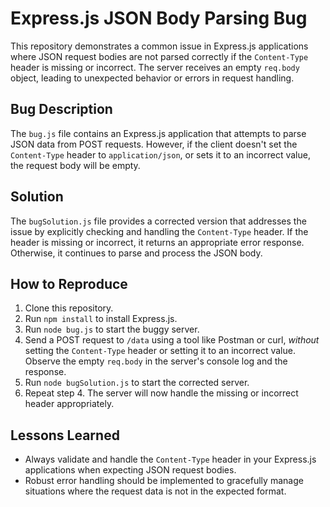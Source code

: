 # Express.js JSON Body Parsing Bug

This repository demonstrates a common issue in Express.js applications where JSON request bodies are not parsed correctly if the `Content-Type` header is missing or incorrect.  The server receives an empty `req.body` object, leading to unexpected behavior or errors in request handling.

## Bug Description

The `bug.js` file contains an Express.js application that attempts to parse JSON data from POST requests. However, if the client doesn't set the `Content-Type` header to `application/json`, or sets it to an incorrect value, the request body will be empty.

## Solution

The `bugSolution.js` file provides a corrected version that addresses the issue by explicitly checking and handling the `Content-Type` header.  If the header is missing or incorrect, it returns an appropriate error response.  Otherwise, it continues to parse and process the JSON body.

## How to Reproduce

1. Clone this repository.
2. Run `npm install` to install Express.js.
3. Run `node bug.js` to start the buggy server.
4. Send a POST request to `/data` using a tool like Postman or curl, *without* setting the `Content-Type` header or setting it to an incorrect value. Observe the empty `req.body` in the server's console log and the response.
5. Run `node bugSolution.js` to start the corrected server.
6. Repeat step 4. The server will now handle the missing or incorrect header appropriately.

## Lessons Learned

- Always validate and handle the `Content-Type` header in your Express.js applications when expecting JSON request bodies.
- Robust error handling should be implemented to gracefully manage situations where the request data is not in the expected format.